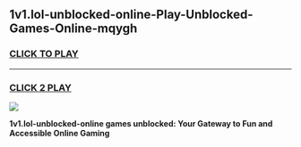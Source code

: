 
## 1v1.lol-unblocked-online-Play-Unblocked-Games-Online-mqygh
<h3>
<a href="https://premium76.site?title=1v1.lol-unblocked-online&ref=25A">CLICK TO PLAY</a></h3>
<hr>

<h3>
<a href="https://premium76.site?title=1v1.lol-unblocked-online&ref=25A">CLICK 2 PLAY</a>
  
</h3>

<a href="https://premium76.site?title=1v1.lol-unblocked-online&ref=25A"><img src="https://clearcache.store/games.png"></a>


**1v1.lol-unblocked-online games unblocked: Your Gateway to Fun and Accessible Online Gaming**
